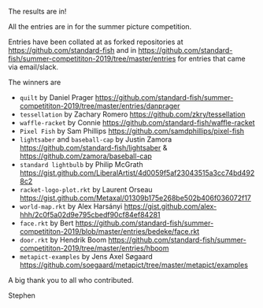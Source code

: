 The results are in!

All the entries are in for the summer picture competition.

Entries have been collated at as forked repositories at https://github.com/standard-fish and in  https://github.com/standard-fish/summer-competititon-2019/tree/master/entries for entries that came via email/slack.

The winners are

* `quilt` by Daniel Prager https://github.com/standard-fish/summer-competititon-2019/tree/master/entries/danprager
* `tessellation` by Zachary Romero https://github.com/zkry/tessellation
* `waffle-racket` by Connie https://github.com/standard-fish/waffle-racket
* `Pixel Fish` by Sam Phillips https://github.com/samdphillips/pixel-fish
* `lightsaber` and `baseball-cap` by Justin Zamora https://github.com/standard-fish/lightsaber & https://github.com/zamora/baseball-cap
* `standard lightbulb` by Philip McGrath https://gist.github.com/LiberalArtist/4d0059f5af23043515a3cc74bd4928c2
* `racket-logo-plot.rkt` by Laurent Orseau https://gist.github.com/Metaxal/01309b175e268be502b406f036072f17
* `world-map.rkt` by Alex Harsányi https://gist.github.com/alex-hhh/2c0f5a02d9e795cbedf90cf84ef84281
* `face.rkt` by Bert https://github.com/standard-fish/summer-competititon-2019/blob/master/entries/bedeke/face.rkt
* `door.rkt`  by Hendrik Boom https://github.com/standard-fish/summer-competititon-2019/tree/master/entries/hboom
* `metapict-examples` by Jens Axel Søgaard https://github.com/soegaard/metapict/tree/master/metapict/examples

A big thank you to all who contributed.

Stephen


